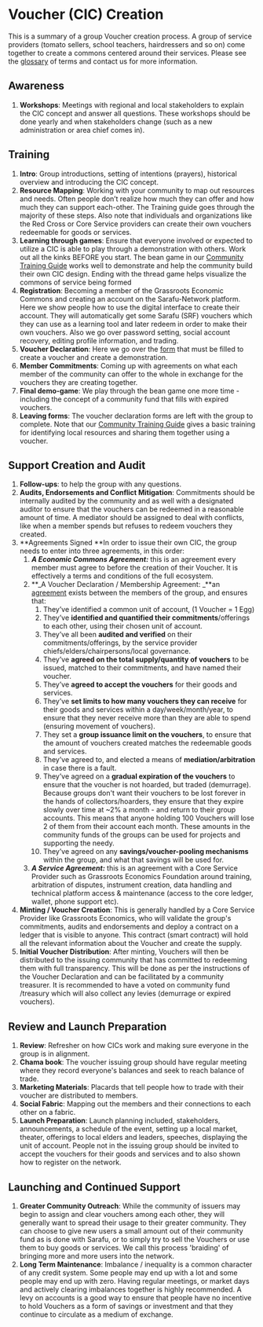 # Voucher (CIC) Creation

This is a summary of a group Voucher creation process. A group of service providers (tomato sellers, school teachers, hairdressers and so on) come together to create a commons centered around their services. Please see the [glossary](/edu/glossary/) of terms and contact us for more information.

## Awareness
1. **Workshops**: Meetings with regional and local stakeholders to explain the CIC concept and answer all questions. These workshops should be done yearly and when stakeholders change (such as a new administration or area chief comes in).

## Training
1. **Intro**: Group introductions, setting of intentions (prayers), historical overview and introducing the CIC concept.
2. **Resource Mapping**: Working with your community to map out resources and needs. Often people don’t realize how much they can offer and how much they can support each-other. The Training guide goes through the majority of these steps. Also note that individuals and organizations like the Red Cross or Core Service providers can create their own vouchers redeemable for goods or services.
3. **Learning through games**: Ensure that everyone involved or expected to utilize a CIC is able to play through a demonstration with others. Work out all the kinks BEFORE you start. The bean game in our [Community Training Guide](/edu/training/) works well to demonstrate and help the community build their own CIC design. Ending with the thread game helps visualize the commons of service being formed
4. **Registration**: Becoming a member of the Grassroots Economic Commons and creating an account on the Sarafu-Network platform. Here we show people how to use the digital interface to create their account. They will automatically get some Sarafu (SRF) vouchers which they can use as a learning tool and later redeem in order to make their own vouchers. Also we go over password setting, social account recovery, editing profile information, and trading.
5. **Voucher Declaration**: Here we go over the [form](/commons/voucher/) that must be filled to create a voucher and create a demonstration. 
6. **Member Commitments**: Coming up with agreements on what each member of the community can offer to the whole in exchange for the vouchers they are creating together.
7. **Final demo-game**: We play through the bean game one more time - including the concept of a community fund that fills with expired vouchers.
8. **Leaving forms**: The voucher declaration forms are left with the group to complete. Note that our [Community Training Guide](/edu/training/) gives a basic training for identifying local resources and sharing them together using a voucher.


## Support Creation and Audit
1. **Follow-ups**: to help the group with any questions.
2. **Audits, Endorsements and Conflict Mitigation**: Commitments should be internally audited by the community and as well with a designated auditor to ensure that the vouchers can be redeemed in a reasonable amount of time. A mediator should be assigned to deal with conflicts, like when a member spends but refuses to redeem vouchers they created.
3. **Agreements Signed **In order to issue their own CIC, the group needs to enter into three agreements, in this order:
    1. **_A Economic Commons Agreement:_** this is an agreement every member must agree to before the creation of their Voucher. It is effectively a terms and conditions of the full ecosystem.
    2. **_A Voucher Declaration / Membership Agreement: _**an [agreement](/commons/voucher/) exists between the members of the group, and ensures that:
        1. They’ve identified a common unit of account, (1 Voucher = 1 Egg)
        2. They’ve **identified and quantified their commitments**/offerings to each other, using their chosen unit of account.
        3. They’ve all been **audited and verified** on their commitments/offerings, by the service provider chiefs/elders/chairpersons/local governance.
        4. They’ve **agreed on the total supply/quantity of vouchers** to be issued, matched to their commitments, and have named their voucher.
        5. They’ve **agreed to accept the vouchers** for their goods and services.
        6. They’ve **set limits to how many vouchers they can receive** for their goods and services within a day/week/month/year, to ensure that they never receive more than they are able to spend (ensuring movement of vouchers).
        6. They set a **group issuance limit on the vouchers**, to ensure that the amount of vouchers created matches the redeemable goods and services.
        7. They’ve agreed to, and elected a means of **mediation/arbitration** in case there is a fault.
        8. They’ve agreed on a **gradual expiration of the vouchers** to ensure that the voucher is not hoarded, but traded (demurrage). Because groups don't want their vouchers to be lost forever in the hands of collectors/hoarders, they ensure that they expire slowly over time at ~2% a month - and return to their group accounts. This means that anyone holding 100 Vouchers will lose 2 of them from their account each month. These amounts in the community funds of the groups can be used for projects and supporting the needy.
        9. They’ve agreed on any **savings/voucher-pooling mechanisms** within the group, and what that savings will be used for.
    3. **_A Service Agreement:_** this is an agreement with a Core Service Provider such as Grassroots Economics Foundation around training, arbitration of disputes, instrument creation, data handling and technical platform access & maintenance (access to the core ledger, wallet, phone support etc).
4. **Minting / Voucher Creation**: This is generally handled by a Core Service Provider like Grassroots Economics, who will validate the group's commitments, audits and endorsements and deploy a contract on a ledger that is visible to anyone. This contract (smart contract) will hold all the relevant information about the Voucher and create the supply.
5. **Initial Voucher Distribution**: After minting, Vouchers will then be distributed to the issuing community that has committed to redeeming them with full transparency. This will be done as per the instructions of the Voucher Declaration and can be facilitated by a community treasurer. It is recommended to have a voted on community fund /treasury which will also collect any levies (demurrage or expired vouchers).

## Review and Launch Preparation
1. **Review**: Refresher on how CICs work and making sure everyone in the group is in alignment.
2. **Chama book**: The voucher issuing group should have regular meeting where they record everyone's balances and seek to reach balance of trade.
3. **Marketing Materials**: Placards that tell people how to trade with their voucher are distributed to members.
4. **Social Fabric**: Mapping out the members and their connections to each other on a fabric. 
5. **Launch Preparation**: Launch planning included, stakeholders, announcements, a schedule of the event, setting up a local market, theater, offerings to local elders and leaders, speeches, displaying the unit of account. People not in the issuing group should be invited to accept the vouchers for their goods and services and to also shown how to register on the network.

## Launching and Continued Support ##
1. **Greater Community Outreach**: While the community of issuers may begin to assign and clear vouchers among each other, they will generally want to spread their usage to their greater community. They can choose to give new users a small amount out of their community fund as is done with Sarafu, or to simply try to sell the Vouchers or use them to buy goods or services. We call this process 'braiding' of bringing more and more users into the network.
2. **Long Term Maintenance**: Imbalance / inequality is a common character of any credit system. Some people may end up with a lot and some people may end up with zero. Having regular meetings, or market days and actively clearing imbalances together is highly recommended. A levy on accounts is a good way to ensure that people have no incentive to hold Vouchers as a form of savings or investment and that they continue to circulate as a medium of exchange.
